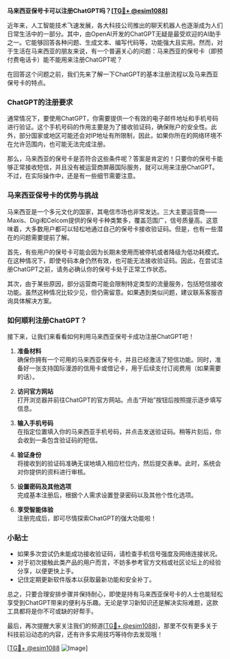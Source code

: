 **马来西亚保号卡可以注册ChatGPT吗？[[TG💪+ @esim1088](https://t.me/s/esim1088)]**

近年来，人工智能技术飞速发展，各大科技公司推出的聊天机器人也逐渐成为人们日常生活中的一部分。其中，由OpenAI开发的ChatGPT无疑是最受欢迎的AI助手之一。它能够回答各种问题、生成文本、编写代码等，功能强大且实用。然而，对于生活在马来西亚的朋友来说，有一个普遍关心的问题：马来西亚的保号卡（即预付费电话卡）能不能用来注册ChatGPT呢？

在回答这个问题之前，我们先来了解一下ChatGPT的基本注册流程以及马来西亚保号卡的特点。

### ChatGPT的注册要求

通常情况下，要使用ChatGPT，你需要提供一个有效的电子邮件地址和手机号码进行验证。这个手机号码的作用主要是为了接收验证码，确保账户的安全性。此外，部分国家或地区可能还会对IP地址有所限制，因此，如果你所在的网络环境不在允许范围内，也可能无法完成注册。

那么，马来西亚的保号卡是否符合这些条件呢？答案是肯定的！只要你的保号卡能够正常接收短信，并且没有被运营商屏蔽国际服务，就可以用来注册ChatGPT。不过，在实际操作中，还是有一些细节需要注意。

### 马来西亚保号卡的优势与挑战

马来西亚是一个多元文化的国家，其电信市场也非常发达。三大主要运营商——Maxis、Digi和Celcom提供的保号卡种类繁多，覆盖范围广，信号质量高。这意味着，大多数用户都可以轻松地通过自己的保号卡接收验证码。但是，也有一些潜在的问题需要提前了解。

首先，有些用户的保号卡可能会因为长期未使用而被停机或者降级为低功耗模式。在这种情况下，即使号码本身仍然有效，也可能无法接收验证码。因此，在尝试注册ChatGPT之前，请务必确认你的保号卡处于正常工作状态。

其次，由于某些原因，部分运营商可能会限制特定类型的流量服务，包括短信接收功能。虽然这种情况比较少见，但仍需留意。如果遇到类似问题，建议联系客服咨询具体解决方案。

### 如何顺利注册ChatGPT？

接下来，让我们来看看如何利用马来西亚保号卡成功注册ChatGPT吧！

1. **准备材料**  
   确保你拥有一个可用的马来西亚保号卡，并且已经激活了短信功能。同时，准备好一张支持国际漫游的信用卡或借记卡，用于后续支付订阅费用（如果需要的话）。

2. **访问官方网站**  
   打开浏览器并前往ChatGPT的官方网站。点击“开始”按钮后按照提示逐步填写信息。

3. **输入手机号码**  
   在指定位置填入你的马来西亚手机号码，并点击发送验证码。稍等片刻后，你会收到一条包含验证码的短信。

4. **验证身份**  
   将接收到的验证码准确无误地填入相应栏位内，然后提交表单。此时，系统会对你提供的资料进行审核。

5. **设置密码及其他选项**  
   完成基本注册后，根据个人需求设置登录密码以及其他个性化选项。

6. **享受智能体验**  
   注册完成后，即可尽情探索ChatGPT的强大功能啦！

### 小贴士

- 如果多次尝试仍未能成功接收验证码，请检查手机信号强度及网络连接状况。
- 对于初次接触此类产品的用户而言，不妨多参考官方文档或社区论坛上的经验分享，以便更快上手。
- 记住定期更新软件版本以获取最新功能和安全补丁。

总之，只要合理安排步骤并保持耐心，即使是持有马来西亚保号卡的人士也能轻松享受到ChatGPT带来的便利与乐趣。无论是学习新知识还是解决实际难题，这款工具都将是你不可或缺的好帮手。

最后，再次提醒大家关注我们的频道[[TG💪+ @esim1088](https://t.me/s/esim1088)]，那里不仅有更多关于科技前沿动态的内容，还有许多实用技巧等待你去发现哦！

[[TG💪+ @esim1088](https://t.me/s/esim1088) ![Image](https://i.postimg.cc/4NQfJmqS/Snipaste-2025-05-13-00-14-12.png)]